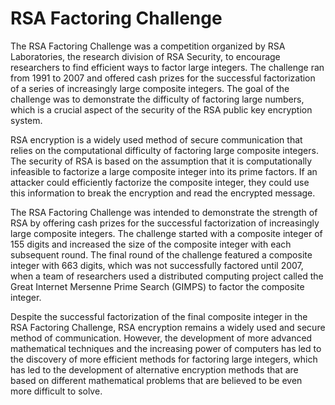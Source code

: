 # RSA Factoring Challenge

The RSA Factoring Challenge was a competition organized by RSA Laboratories, the research division of RSA Security, to encourage researchers to find efficient ways to factor large integers. The challenge ran from 1991 to 2007 and offered cash prizes for the successful factorization of a series of increasingly large composite integers. The goal of the challenge was to demonstrate the difficulty of factoring large numbers, which is a crucial aspect of the security of the RSA public key encryption system.

RSA encryption is a widely used method of secure communication that relies on the computational difficulty of factoring large composite integers. The security of RSA is based on the assumption that it is computationally infeasible to factorize a large composite integer into its prime factors. If an attacker could efficiently factorize the composite integer, they could use this information to break the encryption and read the encrypted message.

The RSA Factoring Challenge was intended to demonstrate the strength of RSA by offering cash prizes for the successful factorization of increasingly large composite integers. The challenge started with a composite integer of 155 digits and increased the size of the composite integer with each subsequent round. The final round of the challenge featured a composite integer with 663 digits, which was not successfully factored until 2007, when a team of researchers used a distributed computing project called the Great Internet Mersenne Prime Search (GIMPS) to factor the composite integer.

Despite the successful factorization of the final composite integer in the RSA Factoring Challenge, RSA encryption remains a widely used and secure method of communication. However, the development of more advanced mathematical techniques and the increasing power of computers has led to the discovery of more efficient methods for factoring large integers, which has led to the development of alternative encryption methods that are based on different mathematical problems that are believed to be even more difficult to solve.

